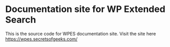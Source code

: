 # Documentation site for WP Extended Search

This is the source code for WPES documentation site.
Visit the site here https://wpes.secretsofgeeks.com/